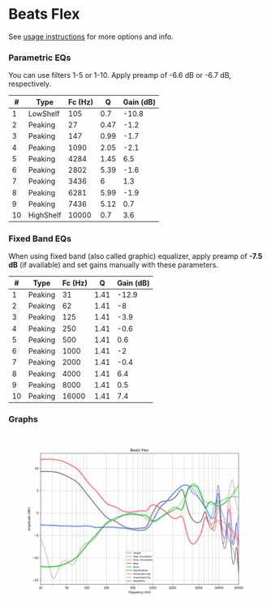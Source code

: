 # Beats Flex
See [usage instructions](https://github.com/jaakkopasanen/AutoEq#usage) for more options and info.

### Parametric EQs
You can use filters 1-5 or 1-10. Apply preamp of -6.6 dB or -6.7 dB, respectively.

|   # | Type      |   Fc (Hz) |    Q |   Gain (dB) |
|-----|-----------|-----------|------|-------------|
|   1 | LowShelf  |       105 | 0.7  |       -10.8 |
|   2 | Peaking   |        27 | 0.47 |        -1.2 |
|   3 | Peaking   |       147 | 0.99 |        -1.7 |
|   4 | Peaking   |      1090 | 2.05 |        -2.1 |
|   5 | Peaking   |      4284 | 1.45 |         6.5 |
|   6 | Peaking   |      2802 | 5.39 |        -1.6 |
|   7 | Peaking   |      3436 | 6    |         1.3 |
|   8 | Peaking   |      6281 | 5.99 |        -1.9 |
|   9 | Peaking   |      7436 | 5.12 |         0.7 |
|  10 | HighShelf |     10000 | 0.7  |         3.6 |

### Fixed Band EQs
When using fixed band (also called graphic) equalizer, apply preamp of **-7.5 dB** (if available) and set gains manually with these parameters.

|   # | Type    |   Fc (Hz) |    Q |   Gain (dB) |
|-----|---------|-----------|------|-------------|
|   1 | Peaking |        31 | 1.41 |       -12.9 |
|   2 | Peaking |        62 | 1.41 |        -8   |
|   3 | Peaking |       125 | 1.41 |        -3.9 |
|   4 | Peaking |       250 | 1.41 |        -0.6 |
|   5 | Peaking |       500 | 1.41 |         0.6 |
|   6 | Peaking |      1000 | 1.41 |        -2   |
|   7 | Peaking |      2000 | 1.41 |        -0.4 |
|   8 | Peaking |      4000 | 1.41 |         6.4 |
|   9 | Peaking |      8000 | 1.41 |         0.5 |
|  10 | Peaking |     16000 | 1.41 |         7.4 |

### Graphs
![](./Beats%20Flex.png)
